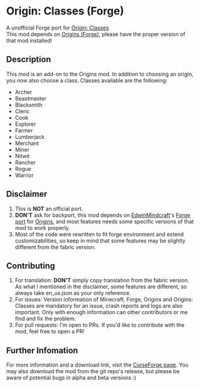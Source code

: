 # Origin: Classes (Forge)
A unofficial Forge port for [Origin: Classes](https://github.com/apace100/origins-classes)<br>
This mod depends on [Origins (Forge)](https://github.com/EdwinMindcraft/origins-forge), please have the proper version of that mod installed!

## Description
This mod is an add-on to the Origins mod. In addition to choosing an origin, you now also choose a class.
Classes available are the following:

* Archer
* Beastmaster
* Blacksmith
* Cleric
* Cook
* Explorer
* Farmer
* Lumberjack
* Merchant
* Miner
* Nitwit
* Rancher
* Rogue
* Warrior

## Disclaimer
1. This is **NOT** an official port.
2. **DON'T** ask for backport, this mod depends on [EdwinMindcraft](https://github.com/EdwinMindcraft)'s [Forge port](https://github.com/EdwinMindcraft/origins-forge) for [Origins](https://github.com/apace100/origins-fabric), and most features needs some specific versions of that mod to work properly.
3. Most of the code were rewritten to fit forge environment and extend customizabilities, so keep in mind that some features may be slightly different from the fabric version.

## Contributing
1. For translation: **DON'T** simply copy translation from the fabric version. As what I mentioned in the disclaimer, some features are different, so always take en_us.json as your only reference.
2. For issues: Version information of Minecraft, Forge, Origins and Origins: Classes are mandatory for an issue, crash reports and logs are also important. Only with enough information can other contributors or me find and fix the problem.
3. For pull requests: I'm open to PRs. If you'd like to contribute with the mod, feel free to open a PR!

## Further Infomation
For more information and a download link, visit the [CurseForge page](https://www.curseforge.com/minecraft/mc-mods/origins-classes-forge).
You may also download the mod from the git repo's release, but please be aware of potential bugs in alpha and beta versions :)
